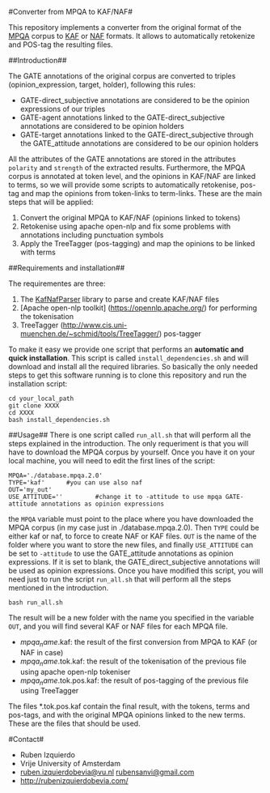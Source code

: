 #Converter from MPQA to KAF/NAF#

This repository implements a converter from the original format of the [MPQA](http://mpqa.cs.pitt.edu/corpora/mpqa_corpus/) corpus to [KAF](https://github.com/opener-project/kaf/wiki/KAF-structure-overview) or
[NAF](http://www.newsreader-project.eu/files/2013/01/techreport.pdf) formats. It allows to automatically retokenize and POS-tag the resulting files.

##Introduction##

The GATE annotations of the original corpus are converted to triples (opinion_expression, target, holder), following this rules:
* GATE-direct_subjective annotations are considered to be the opinion expressions of our triples
* GATE-agent annotations linked to the GATE-direct_subjective annotations are considered to be opinion holders
* GATE-target annotations linked to the GATE-direct_subjective through the GATE_attitude annotations are considered to be our opinion holders

All the attributes of the GATE annotations are stored in the attributes `polarity` and `strength` of the extracted results. Furthermore, the MPQA
corpus is annotated at token level, and the opinions in KAF/NAF are linked to terms, so we will provide some scripts to automatically retokenise,
pos-tag and map the opinions from token-links to term-links. These are the main steps that will be applied:

1. Convert the original MPQA to KAF/NAF (opinions linked to tokens)
2. Retokenise using apache open-nlp and fix some problems with annotations including punctuation symbols
3. Apply the TreeTagger (pos-tagging) and map the opinions to be linked with terms


##Requirements and installation##

The requirementes are three:
1. The [KafNafParser](https://github.com/cltl/KafNafParserPy) library to parse and create KAF/NAF files
2. [Apache open-nlp toolkit] (https://opennlp.apache.org/) for performing the tokenisation
3. TreeTagger (http://www.cis.uni-muenchen.de/~schmid/tools/TreeTagger/) pos-tagger

To make it easy we provide one script that performs an **automatic and quick installation**. This script is called
`install_dependencies.sh` and will download and install all the required libraries. So basically the only needed steps
to get this software running is to clone this repository and run the installation script:
```shell
cd your_local_path
git clone XXXX
cd XXXX
bash install_dependencies.sh
```

##Usage##
There is one script called `run_all.sh` that will perform all the steps explained in the introduction. The only requeriment is that
you will have to download the MPQA corpus by yourself. Once you have it on your local machine, you will need to edit the first lines
of the script:
```shell
MPQA='./database.mpqa.2.0'
TYPE='kaf'      #you can use also naf
OUT='my_out'
USE_ATTITUDE=''         #change it to -attitude to use mpqa GATE-attitude annotations as opinion expressions
```

the `MPQA` variable must point to the place where you have downloaded the MPQA corpus (in my case just in ./database.mpqa.2.0). Then
`TYPE` could be either kaf or naf, to force to create NAF or KAF files. `OUT` is the name of the folder where you want to store the
new files, and finally `USE_ATTITUDE` can be set to `-attitude` to use the GATE_attitude annotations as opinion expressions. If it is
set to blank, the GATE_direct_subjective annotations will be used as opinion expressions. Once you have modified this script, you will
need just to run the script `run_all.sh` that will perform all the steps mentioned in the introduction.
```shell
bash run_all.sh
```

The result will be a new folder with the name you specified in the variable `OUT`, and you will find several KAF or NAF files for each MPQA file.
* $mpqa_name$.kaf: the result of the first conversion from MPQA to KAF (or NAF in case)
* $mpqa_name$.tok.kaf: the result of the tokenisation of the previous file using apache open-nlp tokeniser
* $mpqa_name$.tok.pos.kaf: the result of pos-tagging of the previous file using TreeTagger

The files *.tok.pos.kaf contain the final result, with the tokens, terms and pos-tags, and with the original MPQA opinions linked to the new terms. These are the files
that should be used.

#Contact#
* Ruben Izquierdo
* Vrije University of Amsterdam
* ruben.izquierdobevia@vu.nl  rubensanvi@gmail.com
* http://rubenizquierdobevia.com/
